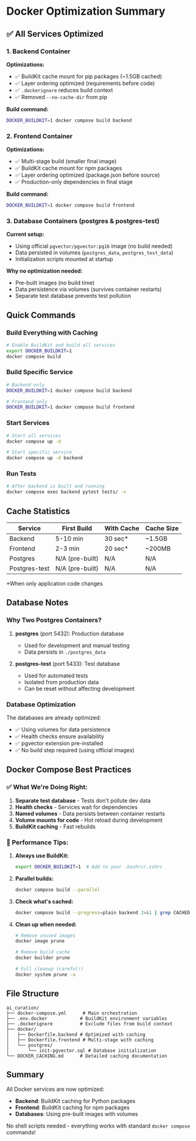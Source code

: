 # Docker Optimization Summary

## ✅ All Services Optimized

### 1. Backend Container

**Optimizations:**

- ✅ BuildKit cache mount for pip packages (~1.5GB cached)
- ✅ Layer ordering optimized (requirements before code)
- ✅ `.dockerignore` reduces build context
- ✅ Removed `--no-cache-dir` from pip

**Build command:**

```bash
DOCKER_BUILDKIT=1 docker compose build backend
```

### 2. Frontend Container

**Optimizations:**

- ✅ Multi-stage build (smaller final image)
- ✅ BuildKit cache mount for npm packages
- ✅ Layer ordering optimized (package.json before source)
- ✅ Production-only dependencies in final stage

**Build command:**

```bash
DOCKER_BUILDKIT=1 docker compose build frontend
```

### 3. Database Containers (postgres & postgres-test)

**Current setup:**

- Using official `pgvector/pgvector:pg16` image (no build needed)
- Data persisted in volumes (`postgres_data`, `postgres_test_data`)
- Initialization scripts mounted at startup

**Why no optimization needed:**

- Pre-built images (no build time)
- Data persistence via volumes (survives container restarts)
- Separate test database prevents test pollution

## Quick Commands

### Build Everything with Caching

```bash
# Enable BuildKit and build all services
export DOCKER_BUILDKIT=1
docker compose build
```

### Build Specific Service

```bash
# Backend only
DOCKER_BUILDKIT=1 docker compose build backend

# Frontend only
DOCKER_BUILDKIT=1 docker compose build frontend
```

### Start Services

```bash
# Start all services
docker compose up -d

# Start specific service
docker compose up -d backend
```

### Run Tests

```bash
# After backend is built and running
docker compose exec backend pytest tests/ -v
```

## Cache Statistics

| Service       | First Build     | With Cache | Cache Size |
| ------------- | --------------- | ---------- | ---------- |
| Backend       | 5-10 min        | 30 sec\*   | ~1.5GB     |
| Frontend      | 2-3 min         | 20 sec\*   | ~200MB     |
| Postgres      | N/A (pre-built) | N/A        | N/A        |
| Postgres-test | N/A (pre-built) | N/A        | N/A        |

\*When only application code changes

## Database Notes

### Why Two Postgres Containers?

1. **postgres** (port 5432): Production database
   - Used for development and manual testing
   - Data persists in `./postgres_data`

2. **postgres-test** (port 5433): Test database
   - Used for automated tests
   - Isolated from production data
   - Can be reset without affecting development

### Database Optimization

The databases are already optimized:

- ✅ Using volumes for data persistence
- ✅ Health checks ensure availability
- ✅ pgvector extension pre-installed
- ✅ No build step required (using official images)

## Docker Compose Best Practices

### ✅ What We're Doing Right:

1. **Separate test database** - Tests don't pollute dev data
2. **Health checks** - Services wait for dependencies
3. **Named volumes** - Data persists between container restarts
4. **Volume mounts for code** - Hot reload during development
5. **BuildKit caching** - Fast rebuilds

### 🚀 Performance Tips:

1. **Always use BuildKit:**

   ```bash
   export DOCKER_BUILDKIT=1  # Add to your .bashrc/.zshrc
   ```

2. **Parallel builds:**

   ```bash
   docker compose build --parallel
   ```

3. **Check what's cached:**

   ```bash
   docker compose build --progress=plain backend 2>&1 | grep CACHED
   ```

4. **Clean up when needed:**

   ```bash
   # Remove unused images
   docker image prune

   # Remove build cache
   docker builder prune

   # Full cleanup (careful!)
   docker system prune -a
   ```

## File Structure

```
ai_curation/
├── docker-compose.yml      # Main orchestration
├── .env.docker            # BuildKit environment variables
├── .dockerignore          # Exclude files from build context
├── docker/
│   ├── Dockerfile.backend # Optimized with caching
│   ├── Dockerfile.frontend # Multi-stage with caching
│   └── postgres/
│       └── init-pgvector.sql # Database initialization
└── DOCKER_CACHING.md      # Detailed caching documentation
```

## Summary

All Docker services are now optimized:

- **Backend**: BuildKit caching for Python packages
- **Frontend**: BuildKit caching for npm packages
- **Databases**: Using pre-built images with volumes

No shell scripts needed - everything works with standard `docker compose` commands!
